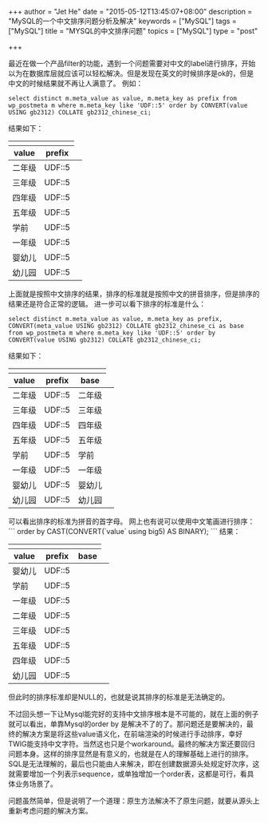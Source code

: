 +++
author = "Jet He"
date = "2015-05-12T13:45:07+08:00"
description = "MySQL的一个中文排序问题分析及解决"
keywords = ["MySQL"]
tags = ["MySQL"]
title = "MYSQL的中文排序问题"
topics = ["MySQL"]
type = "post"

+++

最近在做一个产品filter的功能，遇到一个问题需要对中文的label进行排序，开始以为在数据库层就应该可以轻松解决。但是发现在英文的时候排序是ok的，但是中文的时候结果就不再让人满意了。
例如：
```    
select distinct m.meta_value as value, m.meta_key as prefix from wp_postmeta m where m.meta_key like 'UDF::5' order by CONVERT(value USING gb2312) COLLATE gb2312_chinese_ci;
```
结果如下：

<table id="table_results" class="ajax pma_table"><thead><tr><th colspan="2"><span></span></th></tr><tr><th class="draggable column_heading pointer marker" data-column="value"><span><a >value<input type="hidden" value=""></a></span></th><th class="draggable column_heading pointer marker" data-column="prefix"><span><a >prefix<input type="hidden" value=""></a></span></th><td><span></span></td></tr></thead><tbody><tr class="odd"><td data-decimals="0" data-type="blob" class="right data      nowrap "><span>二年级</span></td><td data-decimals="0" data-type="string" class="right data      nowrap "><span>UDF::5</span></td></tr><tr class="even"><td data-decimals="0" data-type="blob" class="right data      nowrap "><span>三年级</span></td><td data-decimals="0" data-type="string" class="right data      condition nowrap "><span>UDF::5</span></td></tr><tr class="odd"><td data-decimals="0" data-type="blob" class="right data      nowrap "><span>四年级</span></td><td data-decimals="0" data-type="string" class="right data      condition nowrap "><span>UDF::5</span></td></tr><tr class="even"><td data-decimals="0" data-type="blob" class="right data      nowrap "><span>五年级</span></td><td data-decimals="0" data-type="string" class="right data      condition nowrap "><span>UDF::5</span></td></tr><tr class="odd"><td data-decimals="0" data-type="blob" class="right data      nowrap "><span>学前</span></td><td data-decimals="0" data-type="string" class="right data      condition nowrap "><span>UDF::5</span></td></tr><tr class="even"><td data-decimals="0" data-type="blob" class="right data      nowrap "><span>一年级</span></td><td data-decimals="0" data-type="string" class="right data      condition nowrap "><span>UDF::5</span></td></tr><tr class="odd"><td data-decimals="0" data-type="blob" class="right data      nowrap "><span>婴幼儿</span></td><td data-decimals="0" data-type="string" class="right data      condition nowrap "><span>UDF::5</span></td></tr><tr class="even"><td data-decimals="0" data-type="blob" class="right data      nowrap "><span>幼儿园</span></td><td data-decimals="0" data-type="string" class="right data      condition nowrap "><span>UDF::5</span></td></tr></tbody></table>
  
上面就是按照中文排序的结果，排序的标准就是按照中文的拼音排序，但是排序的结果还是符合正常的逻辑。
进一步可以看下排序的标准是什么：
```
select distinct m.meta_value as value, m.meta_key as prefix, CONVERT(meta_value USING gb2312) COLLATE gb2312_chinese_ci as base from wp_postmeta m where m.meta_key like 'UDF::5' order by CONVERT(value USING gb2312) COLLATE gb2312_chinese_ci;
```
结果如下：

<table id="table_results" class="ajax pma_table"><thead><tr><th colspan="3"><span></span></th></tr><tr><th class="draggable column_heading pointer marker" data-column="value" style="cursor: inherit;"><span><a>value<input type="hidden" value=""></a></span></th><th class="draggable column_heading pointer marker" data-column="prefix" style="cursor: inherit;"><span><a >prefix<input type="hidden" value=""></a></span></th><th class="draggable column_heading pointer marker" data-column="base" style="cursor: inherit;"><span><a>base<input type="hidden" value=""></a></span></th><td><span></span></td></tr></thead><tbody><tr class="odd"><td data-decimals="0" data-type="blob" class="right datanowrap"><span>二年级</span></td><td data-decimals="0" data-type="string" class="right datanowrap"><span>UDF::5</span></td><td data-decimals="0" data-type="blob" class="right datanowrap"><span>二年级</span></td></tr><tr class="even"><td data-decimals="0" data-type="blob" class="right datanowrap"><span>三年级</span></td><td data-decimals="0" data-type="string" class="right datacondition nowrap"><span>UDF::5</span></td><td data-decimals="0" data-type="blob" class="right datanowrap"><span>三年级</span></td></tr><tr class="odd"><td data-decimals="0" data-type="blob" class="right datanowrap"><span>四年级</span></td><td data-decimals="0" data-type="string" class="right datacondition nowrap"><span>UDF::5</span></td><td data-decimals="0" data-type="blob" class="right datanowrap"><span>四年级</span></td></tr><tr class="even"><td data-decimals="0" data-type="blob" class="right datanowrap"><span>五年级</span></td><td data-decimals="0" data-type="string" class="right datacondition nowrap"><span>UDF::5</span></td><td data-decimals="0" data-type="blob" class="right datanowrap"><span>五年级</span></td></tr><tr class="odd"><td data-decimals="0" data-type="blob" class="right datanowrap"><span>学前</span></td><td data-decimals="0" data-type="string" class="right datacondition nowrap"><span>UDF::5</span></td><td data-decimals="0" data-type="blob" class="right datanowrap"><span>学前</span></td></tr><tr class="even"><td data-decimals="0" data-type="blob" class="right datanowrap"><span>一年级</span></td><td data-decimals="0" data-type="string" class="right datacondition nowrap"><span>UDF::5</span></td><td data-decimals="0" data-type="blob" class="right datanowrap"><span>一年级</span></td></tr><tr class="odd"><td data-decimals="0" data-type="blob" class="right datanowrap"><span>婴幼儿</span></td><td data-decimals="0" data-type="string" class="right datacondition nowrap"><span>UDF::5</span></td><td data-decimals="0" data-type="blob" class="right datanowrap"><span>婴幼儿</span></td></tr><tr class="even"><td data-decimals="0" data-type="blob" class="right datanowrap"><span>幼儿园</span></td><td data-decimals="0" data-type="string" class="right datacondition nowrap"><span>UDF::5</span></td><td data-decimals="0" data-type="blob" class="right datanowrap"><span>幼儿园</span></td></tr></tbody></table>
<!--more-->
可以看出排序的标准为拼音的首字母。
网上也有说可以使用中文笔画进行排序：
```
order by CAST(CONVERT(`value` using big5) AS BINARY);
```
结果：


<table id="table_results" class="ajax pma_table"><thead><tr><th colspan="3"><span></span></th></tr><tr><th class="draggable column_heading pointer marker" data-column="value" style="cursor: inherit;"><span><a >value<input type="hidden" value=""></a></span></th><th class="draggable column_heading pointer marker" data-column="prefix"><span><a >prefix<input type="hidden" value=""></a></span></th><th class="draggable column_heading pointer marker" data-column="base"><span><a >base<input type="hidden" value=""></a></span></th><td><span></span></td></tr></thead><tbody><tr class="odd"><td data-decimals="0" data-type="blob" class="right data      nowrap"><span>婴幼儿</span></td><td data-decimals="0" data-type="string" class="right data      nowrap "><span>UDF::5</span></td><td data-decimals="0" data-type="blob" class="right data      nowrap "><span></span></td></tr><tr class="even"><td data-decimals="0" data-type="blob" class="right data      nowrap"><span>学前</span></td><td data-decimals="0" data-type="string" class="right data      condition nowrap "><span>UDF::5</span></td><td data-decimals="0" data-type="blob" class="right data      nowrap "><span></span></td></tr><tr class="odd"><td data-decimals="0" data-type="blob" class="right data      nowrap"><span>一年级</span></td><td data-decimals="0" data-type="string" class="right data      condition nowrap "><span>UDF::5</span></td><td data-decimals="0" data-type="blob" class="right data      nowrap "><span></span></td></tr><tr class="even"><td data-decimals="0" data-type="blob" class="right data      nowrap"><span>二年级</span></td><td data-decimals="0" data-type="string" class="right data      condition nowrap "><span>UDF::5</span></td><td data-decimals="0" data-type="blob" class="right data      nowrap "><span></span></td></tr><tr class="odd"><td data-decimals="0" data-type="blob" class="right data      nowrap"><span>三年级</span></td><td data-decimals="0" data-type="string" class="right data      condition nowrap "><span>UDF::5</span></td><td data-decimals="0" data-type="blob" class="right data      nowrap "><span></span></td></tr><tr class="even"><td data-decimals="0" data-type="blob" class="right data      nowrap"><span>五年级</span></td><td data-decimals="0" data-type="string" class="right data      condition nowrap "><span>UDF::5</span></td><td data-decimals="0" data-type="blob" class="right data      nowrap "><span></span></td></tr><tr class="odd"><td data-decimals="0" data-type="blob" class="right data      nowrap"><span>四年级</span></td><td data-decimals="0" data-type="string" class="right data      condition nowrap "><span>UDF::5</span></td><td data-decimals="0" data-type="blob" class="right data      nowrap "><span></span></td></tr><tr class="even"><td data-decimals="0" data-type="blob" class="right data      nowrap"><span>幼儿园</span></td><td data-decimals="0" data-type="string" class="right data      condition nowrap "><span>UDF::5</span></td><td data-decimals="0" data-type="blob" class="right data      nowrap "><span></span></td></tr></tbody></table>

但此时的排序标准却是NULL的，也就是说其排序的标准是无法确定的。

不过回头想一下让Mysql能完好的支持中文排序根本是不可能的，就在上面的例子就可以看出，单靠Mysql的order by 是解决不了的了。那问题还是要解决的，最终的解决方案是将这些value语义化，在前端渲染的时候进行手动排序，幸好TWIG能支持中文字符。当然这也只是个workaround。最终的解决方案还要回归问题本身。这样的排序显然是有意义的，也就是在人的理解基础上进行的排序。SQL是无法理解的，最后也只能由人来解决，即在创建数据源头处规定好次序，这就需要增加一个列表示sequence，或单独增加一个order表，这都是可行，看具体业务场景了。

问题虽然简单，但是说明了一个道理：原生方法解决不了原生问题，就要从源头上重新考虑问题的解决方案。
